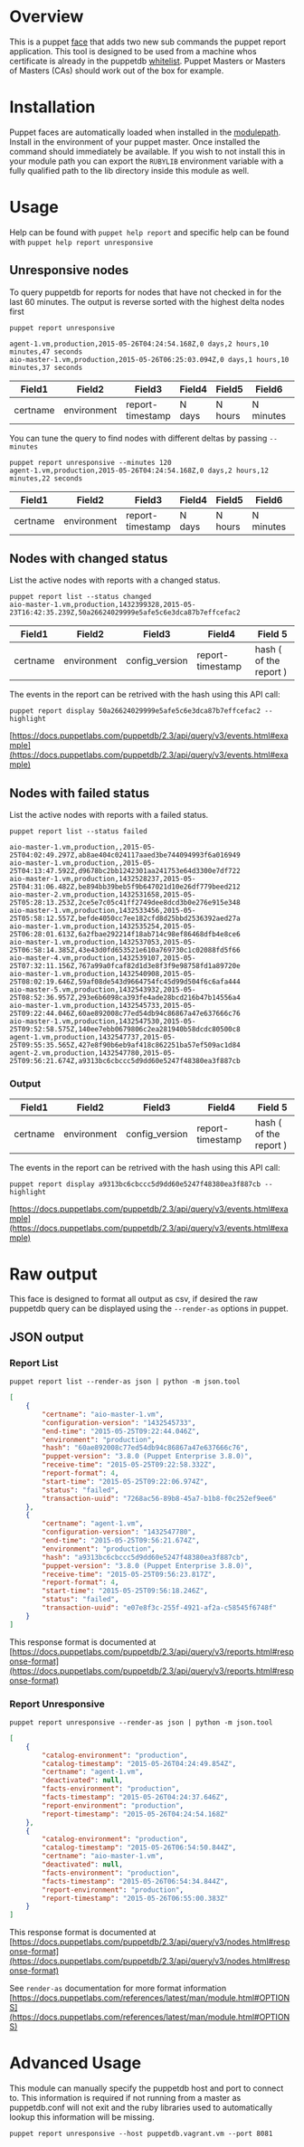 # Overview

This is a puppet [face](https://puppetlabs.com/blog/puppet-faces-what-the-heck-are-faces) that adds two new sub commands the puppet report application.
This tool is designed to be used from a machine whos certificate is already in the puppetdb [whitelist](https://docs.puppetlabs.com/puppetdb/latest/configure.html#certificate-whitelist).
Puppet Masters or Masters of Masters (CAs) should work out of the box for example.

# Installation
Puppet faces are automatically loaded when installed in the [modulepath](https://docs.puppetlabs.com/puppet/3.6/reference/dirs_modulepath.html). Install in the environment of
your puppet master. Once installed the command should immediately be available. If you wish to not install
this in your module path you can export the `RUBYLIB` environment variable with a fully qualified path to
the lib directory inside this module as well.

# Usage

Help can be found with `puppet help report` and specific help can be found with `puppet help report unresponsive`

## Unresponsive nodes

To query puppetdb for reports for nodes that have not checked in for the last 60 minutes.
The output is reverse sorted with the highest delta nodes first

```shell
puppet report unresponsive
```
```shell
agent-1.vm,production,2015-05-26T04:24:54.168Z,0 days,2 hours,10 minutes,47 seconds
aio-master-1.vm,production,2015-05-26T06:25:03.094Z,0 days,1 hours,10 minutes,37 seconds
```

| Field1   | Field2      | Field3           | Field4 | Field5  | Field6    | Field7    |
| -------- | ----------- | ---------------- | ------ |-------- | --------- |---------  |
| certname | environment | report-timestamp | N days | N hours | N minutes | N seconds |

You can tune the query to find nodes with different deltas by passing `--minutes`

```shell
puppet report unresponsive --minutes 120
agent-1.vm,production,2015-05-26T04:24:54.168Z,0 days,2 hours,12 minutes,22 seconds
```
| Field1   | Field2      | Field3           | Field4 | Field5  | Field6    | Field7    |
| -------- | ----------- | ---------------- | ------ |-------- | --------- |---------  |
| certname | environment | report-timestamp | N days | N hours | N minutes | N seconds |

## Nodes with changed status 

List the active nodes with reports with a changed status.

```shell
puppet report list --status changed
aio-master-1.vm,production,1432399328,2015-05-23T16:42:35.239Z,50a26624029999e5afe5c6e3dca87b7effcefac2
```
| Field1   | Field2      | Field3         | Field4           | Field 5                |
| -------- | ----------- | -------------- | ---------------- | ---------------------- |
| certname | environment | config_version | report-timestamp | hash ( of the report ) |

The events in the report can be retrived with the hash using this API call:

```shell
puppet report display 50a26624029999e5afe5c6e3dca87b7effcefac2 --highlight
```


[https://docs.puppetlabs.com/puppetdb/2.3/api/query/v3/events.html#example](https://docs.puppetlabs.com/puppetdb/2.3/api/query/v3/events.html#example)

## Nodes with failed status

List the active nodes with reports with a failed status.

```shell
puppet report list --status failed
```
```shell
aio-master-1.vm,production,,2015-05-25T04:02:49.297Z,ab8ae404c024117aaed3be744094993f6a016949
aio-master-1.vm,production,,2015-05-25T04:13:47.592Z,d9678bc2bb1242301aa241753e64d3300e7df722
aio-master-1.vm,production,1432528237,2015-05-25T04:31:06.482Z,be894bb39beb5f9b647021d10e26df779beed212
aio-master-2.vm,production,1432531658,2015-05-25T05:28:13.253Z,2ce5e7c05c41ff2749dee8dcd3b0e276e915e348
aio-master-1.vm,production,1432533456,2015-05-25T05:58:12.557Z,befde4050cc7ee182cfd8d25bbd2536392aed27a
aio-master-1.vm,production,1432535254,2015-05-25T06:28:01.613Z,6a2fbae292214f18ab714c98ef86468dfb4e8ce6
aio-master-1.vm,production,1432537053,2015-05-25T06:58:14.385Z,43e43d0fd653521e610a769730c1c02088fd5f66
aio-master-4.vm,production,1432539107,2015-05-25T07:32:11.156Z,767a99a0fcaf82d1d3e8f3f9e98758fd1a89720e
aio-master-1.vm,production,1432540908,2015-05-25T08:02:19.646Z,59af08de543d9664754fc45d99d504f6c6afa444
aio-master-5.vm,production,1432543932,2015-05-25T08:52:36.957Z,293e6b6098ca393fe4ade28bcd216b47b14556a4
aio-master-1.vm,production,1432545733,2015-05-25T09:22:44.046Z,60ae892008c77ed54db94c86867a47e637666c76
aio-master-1.vm,production,1432547530,2015-05-25T09:52:58.575Z,140ee7ebb0679806c2ea281940b58dcdc80500c8
agent-1.vm,production,1432547737,2015-05-25T09:55:35.565Z,427e8f90b6eb9af418c862251ba57ef509ac1d84
agent-2.vm,production,1432547780,2015-05-25T09:56:21.674Z,a9313bc6cbccc5d9dd60e5247f48380ea3f887cb
```
### Output


| Field1   | Field2      | Field3         | Field4           | Field 5                |
| -------- | ----------- | -------------- | ---------------- | ---------------------- |
| certname | environment | config_version | report-timestamp | hash ( of the report ) |

The events in the report can be retrived with the hash using this API call:

```shell
puppet report display a9313bc6cbccc5d9dd60e5247f48380ea3f887cb --highlight
```

[https://docs.puppetlabs.com/puppetdb/2.3/api/query/v3/events.html#example](https://docs.puppetlabs.com/puppetdb/2.3/api/query/v3/events.html#example)


# Raw output

This face is designed to format all output as csv, if desired the raw puppetdb query can be displayed using the `--render-as`
options in puppet.


## JSON output

### Report List

```shell
puppet report list --render-as json | python -m json.tool
```
```json
[
    {
        "certname": "aio-master-1.vm", 
        "configuration-version": "1432545733", 
        "end-time": "2015-05-25T09:22:44.046Z", 
        "environment": "production", 
        "hash": "60ae892008c77ed54db94c86867a47e637666c76", 
        "puppet-version": "3.8.0 (Puppet Enterprise 3.8.0)", 
        "receive-time": "2015-05-25T09:22:58.332Z", 
        "report-format": 4, 
        "start-time": "2015-05-25T09:22:06.974Z", 
        "status": "failed", 
        "transaction-uuid": "7268ac56-89b8-45a7-b1b8-f0c252ef9ee6"
    }, 
    {
        "certname": "agent-1.vm", 
        "configuration-version": "1432547780", 
        "end-time": "2015-05-25T09:56:21.674Z", 
        "environment": "production", 
        "hash": "a9313bc6cbccc5d9dd60e5247f48380ea3f887cb", 
        "puppet-version": "3.8.0 (Puppet Enterprise 3.8.0)", 
        "receive-time": "2015-05-25T09:56:23.817Z", 
        "report-format": 4, 
        "start-time": "2015-05-25T09:56:18.246Z", 
        "status": "failed", 
        "transaction-uuid": "e07e8f3c-255f-4921-af2a-c58545f6748f"
    }
]
```
This response format is documented at [https://docs.puppetlabs.com/puppetdb/2.3/api/query/v3/reports.html#response-format](https://docs.puppetlabs.com/puppetdb/2.3/api/query/v3/reports.html#response-format)

### Report Unresponsive

```shell
puppet report unresponsive --render-as json | python -m json.tool
```
```json
[
    {
        "catalog-environment": "production", 
        "catalog-timestamp": "2015-05-26T04:24:49.854Z", 
        "certname": "agent-1.vm", 
        "deactivated": null, 
        "facts-environment": "production", 
        "facts-timestamp": "2015-05-26T04:24:37.646Z", 
        "report-environment": "production", 
        "report-timestamp": "2015-05-26T04:24:54.168Z"
    }, 
    {
        "catalog-environment": "production", 
        "catalog-timestamp": "2015-05-26T06:54:50.844Z", 
        "certname": "aio-master-1.vm", 
        "deactivated": null, 
        "facts-environment": "production", 
        "facts-timestamp": "2015-05-26T06:54:34.844Z", 
        "report-environment": "production", 
        "report-timestamp": "2015-05-26T06:55:00.383Z"
    }
]
```

This response format is documented at [https://docs.puppetlabs.com/puppetdb/2.3/api/query/v3/nodes.html#response-format](https://docs.puppetlabs.com/puppetdb/2.3/api/query/v3/nodes.html#response-format)


See `render-as` documentation for more format information [https://docs.puppetlabs.com/references/latest/man/module.html#OPTIONS](https://docs.puppetlabs.com/references/latest/man/module.html#OPTIONS)

# Advanced Usage
This module can manually specify the puppetdb host and port to connect to.
This information is required if not running from a master as puppetdb.conf will not exit and the ruby libraries used to
automatically lookup this information will be missing.
```shell
puppet report unresponsive --host puppetdb.vagrant.vm --port 8081
```

